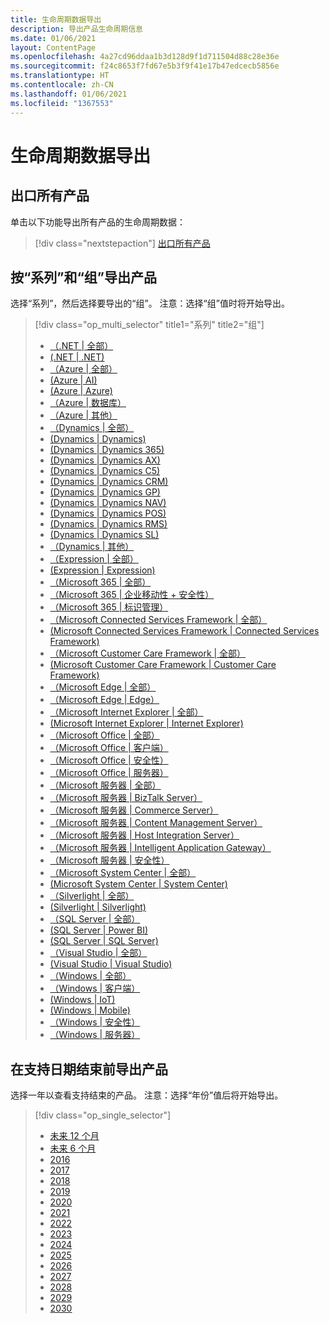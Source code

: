 ```yaml
---
title: 生命周期数据导出
description: 导出产品生命周期信息
ms.date: 01/06/2021
layout: ContentPage
ms.openlocfilehash: 4a27cd96ddaa1b3d128d9f1d711504d88c28e36e
ms.sourcegitcommit: f24c8653f7fd67e5b3f9f41e17b47edcecb5856e
ms.translationtype: HT
ms.contentlocale: zh-CN
ms.lasthandoff: 01/06/2021
ms.locfileid: "1367553"
---
```

# <a name="lifecycle-data-export"></a>生命周期数据导出

## <a name="export-all-products"></a>出口所有产品
单击以下功能导出所有产品的生命周期数据：

> [!div class="nextstepaction"]
> [出口所有产品](https://app-omaha-prod.azurewebsites.net/api/PublishedListings/Export)

## <a name="export-products-by-family-and-group"></a>按“系列”和“组”导出产品
选择“系列”，然后选择要导出的“组”。 注意：选择“组”值时将开始导出。 

> [!div class="op_multi_selector" title1="系列" title2="组"]
> - [（.NET | 全部）](https://app-omaha-prod.azurewebsites.net/api/PublishedListings/Export(family='.NET'))
> - [(.NET | .NET)](https://app-omaha-prod.azurewebsites.net/api/PublishedListings/Export(family='.NET',group='.NET'))
> - [（Azure | 全部）](https://app-omaha-prod.azurewebsites.net/api/PublishedListings/Export(family='Azure'))
> - [(Azure | AI)](https://app-omaha-prod.azurewebsites.net/api/PublishedListings/Export(family='Azure',group='AI'))
> - [(Azure | Azure)](https://app-omaha-prod.azurewebsites.net/api/PublishedListings/Export(family='Azure',group='Azure'))
> - [（Azure | 数据库）](https://app-omaha-prod.azurewebsites.net/api/PublishedListings/Export(family='Azure',group='Databases'))
> - [（Azure | 其他）](https://app-omaha-prod.azurewebsites.net/api/PublishedListings/Export(family='Azure',group='Other'))
> - [（Dynamics | 全部）](https://app-omaha-prod.azurewebsites.net/api/PublishedListings/Export(family='Dynamics'))
> - [(Dynamics | Dynamics)](https://app-omaha-prod.azurewebsites.net/api/PublishedListings/Export(family='Dynamics',group='Dynamics'))
> - [(Dynamics | Dynamics 365)](https://app-omaha-prod.azurewebsites.net/api/PublishedListings/Export(family='Dynamics',group='Dynamics%20365'))
> - [(Dynamics | Dynamics AX)](https://app-omaha-prod.azurewebsites.net/api/PublishedListings/Export(family='Dynamics',group='Dynamics%20AX'))
> - [(Dynamics | Dynamics C5)](https://app-omaha-prod.azurewebsites.net/api/PublishedListings/Export(family='Dynamics',group='Dynamics%20C5'))
> - [(Dynamics | Dynamics CRM)](https://app-omaha-prod.azurewebsites.net/api/PublishedListings/Export(family='Dynamics',group='Dynamics%20CRM'))
> - [(Dynamics | Dynamics GP)](https://app-omaha-prod.azurewebsites.net/api/PublishedListings/Export(family='Dynamics',group='Dynamics%20GP'))
> - [(Dynamics | Dynamics NAV)](https://app-omaha-prod.azurewebsites.net/api/PublishedListings/Export(family='Dynamics',group='Dynamics%20NAV'))
> - [(Dynamics | Dynamics POS)](https://app-omaha-prod.azurewebsites.net/api/PublishedListings/Export(family='Dynamics',group='Dynamics%20POS'))
> - [(Dynamics | Dynamics RMS)](https://app-omaha-prod.azurewebsites.net/api/PublishedListings/Export(family='Dynamics',group='Dynamics%20RMS'))
> - [(Dynamics | Dynamics SL)](https://app-omaha-prod.azurewebsites.net/api/PublishedListings/Export(family='Dynamics',group='Dynamics%20SL'))
> - [（Dynamics | 其他）](https://app-omaha-prod.azurewebsites.net/api/PublishedListings/Export(family='Dynamics',group='Other'))
> - [（Expression | 全部）](https://app-omaha-prod.azurewebsites.net/api/PublishedListings/Export(family='Expression'))
> - [(Expression | Expression)](https://app-omaha-prod.azurewebsites.net/api/PublishedListings/Export(family='Expression',group='Expression'))
> - [（Microsoft 365 | 全部）](https://app-omaha-prod.azurewebsites.net/api/PublishedListings/Export(family='Microsoft%20365'))
> - [（Microsoft 365 | 企业移动性 + 安全性）](https://app-omaha-prod.azurewebsites.net/api/PublishedListings/Export(family='Microsoft%20365',group='Enterprise%20Mobility%20%2B%20Security'))
> - [（Microsoft 365 | 标识管理）](https://app-omaha-prod.azurewebsites.net/api/PublishedListings/Export(family='Microsoft%20365',group='Identity%20Management'))
> - [（Microsoft Connected Services Framework | 全部）](https://app-omaha-prod.azurewebsites.net/api/PublishedListings/Export(family='Microsoft%20Connected%20Services%20Framework'))
> - [(Microsoft Connected Services Framework | Connected Services Framework)](https://app-omaha-prod.azurewebsites.net/api/PublishedListings/Export(family='Microsoft%20Connected%20Services%20Framework',group='Connected%20Services%20Framework'))
> - [（Microsoft Customer Care Framework | 全部）](https://app-omaha-prod.azurewebsites.net/api/PublishedListings/Export(family='Microsoft%20Customer%20Care%20Framework'))
> - [(Microsoft Customer Care Framework | Customer Care Framework)](https://app-omaha-prod.azurewebsites.net/api/PublishedListings/Export(family='Microsoft%20Customer%20Care%20Framework',group='Customer%20Care%20Framework'))
> - [（Microsoft Edge | 全部）](https://app-omaha-prod.azurewebsites.net/api/PublishedListings/Export(family='Microsoft%20Edge'))
> - [（Microsoft Edge | Edge）](https://app-omaha-prod.azurewebsites.net/api/PublishedListings/Export(family='Microsoft%20Edge',group='Edge'))
> - [（Microsoft Internet Explorer | 全部）](https://app-omaha-prod.azurewebsites.net/api/PublishedListings/Export(family='Microsoft%20Internet%20Explorer'))
> - [(Microsoft Internet Explorer | Internet Explorer)](https://app-omaha-prod.azurewebsites.net/api/PublishedListings/Export(family='Microsoft%20Internet%20Explorer',group='Internet%20Explorer'))
> - [（Microsoft Office | 全部）](https://app-omaha-prod.azurewebsites.net/api/PublishedListings/Export(family='Microsoft%20Office'))
> - [（Microsoft Office | 客户端）](https://app-omaha-prod.azurewebsites.net/api/PublishedListings/Export(family='Microsoft%20Office',group='Client'))
> - [（Microsoft Office | 安全性）](https://app-omaha-prod.azurewebsites.net/api/PublishedListings/Export(family='Microsoft%20Office',group='Security'))
> - [（Microsoft Office | 服务器）](https://app-omaha-prod.azurewebsites.net/api/PublishedListings/Export(family='Microsoft%20Office',group='Server'))
> - [（Microsoft 服务器 | 全部）](https://app-omaha-prod.azurewebsites.net/api/PublishedListings/Export(family='Microsoft%20Servers'))
> - [（Microsoft 服务器 | BizTalk Server）](https://app-omaha-prod.azurewebsites.net/api/PublishedListings/Export(family='Microsoft%20Servers',group='BizTalk%20Server'))
> - [（Microsoft 服务器 | Commerce Server）](https://app-omaha-prod.azurewebsites.net/api/PublishedListings/Export(family='Microsoft%20Servers',group='Commerce%20Server'))
> - [（Microsoft 服务器 | Content Management Server）](https://app-omaha-prod.azurewebsites.net/api/PublishedListings/Export(family='Microsoft%20Servers',group='Content%20Management%20Server'))
> - [（Microsoft 服务器 | Host Integration Server）](https://app-omaha-prod.azurewebsites.net/api/PublishedListings/Export(family='Microsoft%20Servers',group='Host%20Integration%20Server'))
> - [（Microsoft 服务器 | Intelligent Application Gateway）](https://app-omaha-prod.azurewebsites.net/api/PublishedListings/Export(family='Microsoft%20Servers',group='Intelligent%20Application%20Gateway'))
> - [（Microsoft 服务器 | 安全性）](https://app-omaha-prod.azurewebsites.net/api/PublishedListings/Export(family='Microsoft%20Servers',group='Security'))
> - [（Microsoft System Center | 全部）](https://app-omaha-prod.azurewebsites.net/api/PublishedListings/Export(family='Microsoft%20System%20Center'))
> - [(Microsoft System Center | System Center)](https://app-omaha-prod.azurewebsites.net/api/PublishedListings/Export(family='Microsoft%20System%20Center',group='System%20Center'))
> - [（Silverlight | 全部）](https://app-omaha-prod.azurewebsites.net/api/PublishedListings/Export(family='Silverlight'))
> - [(Silverlight | Silverlight)](https://app-omaha-prod.azurewebsites.net/api/PublishedListings/Export(family='Silverlight',group='Silverlight'))
> - [（SQL Server | 全部）](https://app-omaha-prod.azurewebsites.net/api/PublishedListings/Export(family='SQL%20Server'))
> - [(SQL Server | Power BI)](https://app-omaha-prod.azurewebsites.net/api/PublishedListings/Export(family='SQL%20Server',group='Power%20BI'))
> - [(SQL Server | SQL Server)](https://app-omaha-prod.azurewebsites.net/api/PublishedListings/Export(family='SQL%20Server',group='SQL%20Server'))
> - [（Visual Studio | 全部）](https://app-omaha-prod.azurewebsites.net/api/PublishedListings/Export(family='Visual%20Studio'))
> - [(Visual Studio | Visual Studio)](https://app-omaha-prod.azurewebsites.net/api/PublishedListings/Export(family='Visual%20Studio',group='Visual%20Studio'))
> - [（Windows | 全部）](https://app-omaha-prod.azurewebsites.net/api/PublishedListings/Export(family='Windows'))
> - [（Windows | 客户端）](https://app-omaha-prod.azurewebsites.net/api/PublishedListings/Export(family='Windows',group='Client'))
> - [(Windows | IoT)](https://app-omaha-prod.azurewebsites.net/api/PublishedListings/Export(family='Windows',group='IoT'))
> - [(Windows | Mobile)](https://app-omaha-prod.azurewebsites.net/api/PublishedListings/Export(family='Windows',group='Mobile'))
> - [（Windows | 安全性）](https://app-omaha-prod.azurewebsites.net/api/PublishedListings/Export(family='Windows',group='Security'))
> - [（Windows | 服务器）](https://app-omaha-prod.azurewebsites.net/api/PublishedListings/Export(family='Windows',group='Server'))

## <a name="export-products-by-end-of-support-date"></a>在支持日期结束前导出产品
选择一年以查看支持结束的产品。 注意：选择“年份”值后将开始导出。

> [!div class="op_single_selector"]
> - [未来 12 个月](https://app-omaha-prod.azurewebsites.net/api/PublishedListings/Export(endOfSupportMonths=12))
> - [未来 6 个月](https://app-omaha-prod.azurewebsites.net/api/PublishedListings/Export(endOfSupportMonths=6))
> - [2016](https://app-omaha-prod.azurewebsites.net/api/PublishedListings/Export(endOfSupportYear=2016))
> - [2017](https://app-omaha-prod.azurewebsites.net/api/PublishedListings/Export(endOfSupportYear=2017))
> - [2018](https://app-omaha-prod.azurewebsites.net/api/PublishedListings/Export(endOfSupportYear=2018))
> - [2019](https://app-omaha-prod.azurewebsites.net/api/PublishedListings/Export(endOfSupportYear=2019))
> - [2020](https://app-omaha-prod.azurewebsites.net/api/PublishedListings/Export(endOfSupportYear=2020))
> - [2021](https://app-omaha-prod.azurewebsites.net/api/PublishedListings/Export(endOfSupportYear=2021))
> - [2022](https://app-omaha-prod.azurewebsites.net/api/PublishedListings/Export(endOfSupportYear=2022))
> - [2023](https://app-omaha-prod.azurewebsites.net/api/PublishedListings/Export(endOfSupportYear=2023))
> - [2024](https://app-omaha-prod.azurewebsites.net/api/PublishedListings/Export(endOfSupportYear=2024))
> - [2025](https://app-omaha-prod.azurewebsites.net/api/PublishedListings/Export(endOfSupportYear=2025))
> - [2026](https://app-omaha-prod.azurewebsites.net/api/PublishedListings/Export(endOfSupportYear=2026))
> - [2027](https://app-omaha-prod.azurewebsites.net/api/PublishedListings/Export(endOfSupportYear=2027))
> - [2028](https://app-omaha-prod.azurewebsites.net/api/PublishedListings/Export(endOfSupportYear=2028))
> - [2029](https://app-omaha-prod.azurewebsites.net/api/PublishedListings/Export(endOfSupportYear=2029))
> - [2030](https://app-omaha-prod.azurewebsites.net/api/PublishedListings/Export(endOfSupportYear=2030))
